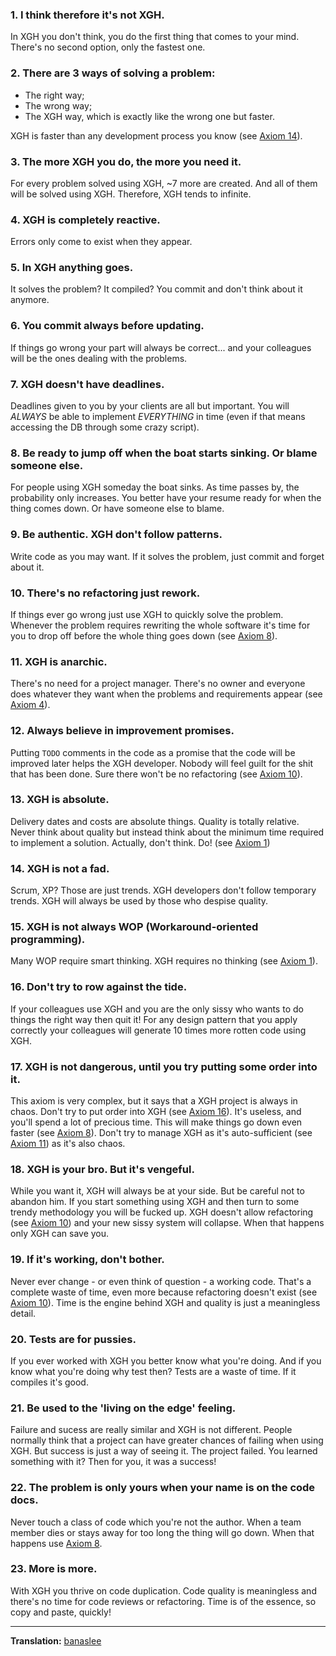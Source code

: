 ### 1. I think therefore it's not XGH.

In XGH you don't think, you do the first thing that comes to your mind.
There's no second option, only the fastest one.

### 2. There are 3 ways of solving a problem:

- The right way;
- The wrong way;
- The XGH way, which is exactly like the wrong one but faster.

XGH is faster than any development process you know (see [Axiom 14](#14-xgh-is-not-a-fad)).

### 3. The more XGH you do, the more you need it.

For every problem solved using XGH, ~7 more are created.
And all of them will be solved using XGH.
Therefore, XGH tends to infinite.

### 4. XGH is completely reactive.

Errors only come to exist when they appear.

### 5. In XGH anything goes.

It solves the problem? It compiled? You commit and don't think about it anymore.

### 6. You commit always before updating.

If things go wrong your part will always be correct... and your colleagues will be the ones dealing with the problems.

### 7. XGH doesn't have deadlines.

Deadlines given to you by your clients are all but important.
You will *ALWAYS* be able to implement *EVERYTHING* in time (even if that means accessing the DB through some crazy script).

### 8. Be ready to jump off when the boat starts sinking. Or blame someone else.

For people using XGH someday the boat sinks.
As time passes by, the probability only increases.
You better have your resume ready for when the thing comes down. Or have someone else to blame.

### 9. Be authentic. XGH don't follow patterns.

Write code as you may want. If it solves the problem, just commit and forget about it.

### 10. There's no refactoring just rework.

If things ever go wrong just use XGH to quickly solve the problem.
Whenever the problem requires rewriting the whole software it's time
for you to drop off before the whole thing goes down (see [Axiom 8](#8-be-ready-to-jump-off-when-the-boat-starts-sinking-or-blame-someone-else)).

### 11. XGH is anarchic.

There's no need for a project manager.
There's no owner and everyone does whatever they want when the problems and requirements appear (see [Axiom 4](#4-xgh-is-completely-reactive)).

### 12. Always believe in improvement promises.

Putting `TODO` comments in the code as a promise that the code will be improved later helps the XGH developer.
Nobody will feel guilt for the shit that has been done. Sure there won't be no refactoring (see [Axiom 10](#10-theres-no-refactoring-just-rework)).

### 13. XGH is absolute.

Delivery dates and costs are absolute things. Quality is totally relative.
Never think about quality but instead think about the minimum time required to implement a solution.
Actually, don't think. Do! (see [Axiom 1](#1-i-think-therefore-its-not-xgh))

### 14. XGH is not a fad.

Scrum, XP? Those are just trends.
XGH developers don't follow temporary trends. 
XGH will always be used by those who despise quality.

### 15. XGH is not always WOP (Workaround-oriented programming).

Many WOP require smart thinking.
XGH requires no thinking (see [Axiom 1](#1-i-think-therefore-its-not-xgh)).

### 16. Don't try to row against the tide.

If your colleagues use XGH and you are the only sissy who wants to do things the right way then quit it!
For any design pattern that you apply correctly your colleagues will generate 10 times more rotten code using XGH.

### 17. XGH is not dangerous, until you try putting some order into it.

This axiom is very complex, but it says that a XGH project is always in chaos.
Don't try to put order into XGH (see [Axiom 16](#16-dont-try-to-row-against-the-tide)).
It's useless, and you'll spend a lot of precious time. 
This will make things go down even faster (see [Axiom 8](#8-be-ready-to-jump-off-when-the-boat-starts-sinking-or-blame-someone-else)).
Don't try to manage XGH as it's auto-sufficient (see [Axiom 11](#11-xgh-is-anarchic)) as it's also chaos.

### 18. XGH is your bro. But it's vengeful.

While you want it, XGH will always be at your side.
But be careful not to abandon him.
If you start something using XGH and then turn to some trendy methodology you will be fucked up.
XGH doesn't allow refactoring (see [Axiom 10](#10-theres-no-refactoring-just-rework)) and your new sissy system will collapse.
When that happens only XGH can save you.

### 19. If it's working, don't bother.

Never ever change - or even think of question - a working code.
That's a complete waste of time, even more because refactoring doesn't exist (see [Axiom 10](#10-theres-no-refactoring-just-rework)).
Time is the engine behind XGH and quality is just a meaningless detail.

### 20. Tests are for pussies.

If you ever worked with XGH you better know what you're doing.
And if you know what you're doing why test then? Tests are a waste of time.
If it compiles it's good.

### 21. Be used to the 'living on the edge' feeling.

Failure and sucess are really similar and XGH is not different.
People normally think that a project can have greater chances of failing when using XGH.
But success is just a way of seeing it.
The project failed. You learned something with it? Then for you, it was a success!

### 22. The problem is only yours when your name is on the code docs.

Never touch a class of code which you're not the author.
When a team member dies or stays away for too long the thing will go down.
When that happens use [Axiom 8](#8-be-ready-to-jump-off-when-the-boat-starts-sinking-or-blame-someone-else).

### 23. More is more.

With XGH you thrive on code duplication.
Code quality is meaningless and there's no time for code reviews or refactoring.
Time is of the essence, so copy and paste, quickly!


---


**Translation:** [banaslee](https://github.com/banaslee)
